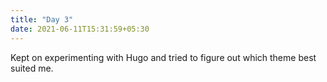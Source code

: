 ```yaml
---
title: "Day 3"
date: 2021-06-11T15:31:59+05:30
---
```


Kept on experimenting with Hugo and tried to figure out which theme best suited me.